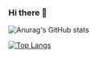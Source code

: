 ### Hi there 👋

![Anurag's GitHub stats](https://github-readme-stats.vercel.app/api?username=hich-m&show_icons=true&theme=radical)


[![Top Langs](https://github-readme-stats.vercel.app/api/top-langs/?username=hich-m&layout=compact)](https://github.com/anuraghazra/github-readme-stats)
